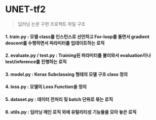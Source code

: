 # UNET-tf2

> 딥러닝 논문 구현 프로젝트 파일 구조
#### 1. train.py : 모델 class를 인스턴스로 선언하고 For-loop를 돌면서 gradient descent를 수행하면서 파라미터를 업데이트하는 로직
#### 2. evaluate.py / test.py : Training된 파라미터를 불러와서 evaluation이나 test/inference를 진행하는 로직
#### 3. model.py : Keras Subclassing 형태의 모델 구조 class 정의
#### 4. loss.py : 모델의 Loss Function을 정의
#### 5. dataset.py : 데이터 전처리 및 batch 단위로 묶는 로직
#### 6. utils.py : 딥러닝 메인 로직 외에 유틸리티성 기능들을 모아 놓은 로직